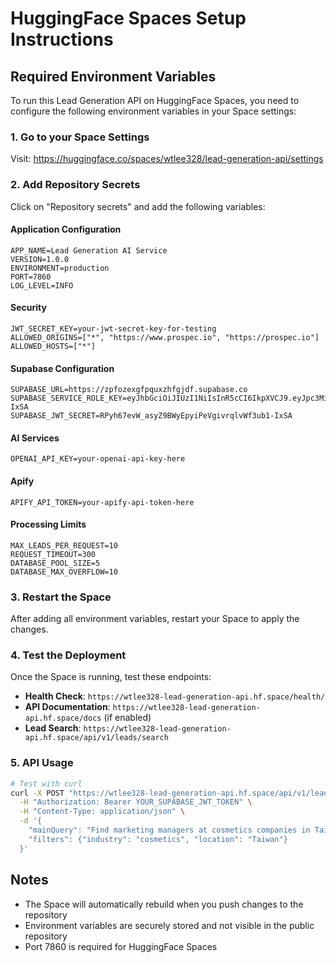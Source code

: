 # HuggingFace Spaces Setup Instructions

## Required Environment Variables

To run this Lead Generation API on HuggingFace Spaces, you need to configure the following environment variables in your Space settings:

### 1. Go to your Space Settings
Visit: https://huggingface.co/spaces/wtlee328/lead-generation-api/settings

### 2. Add Repository Secrets
Click on "Repository secrets" and add the following variables:

#### Application Configuration
```
APP_NAME=Lead Generation AI Service
VERSION=1.0.0
ENVIRONMENT=production
PORT=7860
LOG_LEVEL=INFO
```

#### Security
```
JWT_SECRET_KEY=your-jwt-secret-key-for-testing
ALLOWED_ORIGINS=["*", "https://www.prospec.io", "https://prospec.io"]
ALLOWED_HOSTS=["*"]
```

#### Supabase Configuration
```
SUPABASE_URL=https://zpfozexgfpquxzhfgjdf.supabase.co
SUPABASE_SERVICE_ROLE_KEY=eyJhbGciOiJIUzI1NiIsInR5cCI6IkpXVCJ9.eyJpc3MiOiJzdXBhYmFzZSIsInJlZiI6InpwZm96ZXhnZnBxdXh6aGZnamRmIiwicm9sZSI6InNlcnZpY2Vfcm9sZSIsImlhdCI6MTc0NjgxNTY1OSwiZXhwIjoyMDYyMzkxNjU5fQ.RPyh67evW_asyZ9BWyEpyiPeVgivrqlvWf3ub1-IxSA
SUPABASE_JWT_SECRET=RPyh67evW_asyZ9BWyEpyiPeVgivrqlvWf3ub1-IxSA
```

#### AI Services
```
OPENAI_API_KEY=your-openai-api-key-here
```

#### Apify
```
APIFY_API_TOKEN=your-apify-api-token-here
```

#### Processing Limits
```
MAX_LEADS_PER_REQUEST=10
REQUEST_TIMEOUT=300
DATABASE_POOL_SIZE=5
DATABASE_MAX_OVERFLOW=10
```

### 3. Restart the Space
After adding all environment variables, restart your Space to apply the changes.

### 4. Test the Deployment
Once the Space is running, test these endpoints:

- **Health Check**: `https://wtlee328-lead-generation-api.hf.space/health/`
- **API Documentation**: `https://wtlee328-lead-generation-api.hf.space/docs` (if enabled)
- **Lead Search**: `https://wtlee328-lead-generation-api.hf.space/api/v1/leads/search`

### 5. API Usage
```bash
# Test with curl
curl -X POST "https://wtlee328-lead-generation-api.hf.space/api/v1/leads/search" \
  -H "Authorization: Bearer YOUR_SUPABASE_JWT_TOKEN" \
  -H "Content-Type: application/json" \
  -d '{
    "mainQuery": "Find marketing managers at cosmetics companies in Taiwan",
    "filters": {"industry": "cosmetics", "location": "Taiwan"}
  }'
```

## Notes
- The Space will automatically rebuild when you push changes to the repository
- Environment variables are securely stored and not visible in the public repository
- Port 7860 is required for HuggingFace Spaces